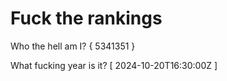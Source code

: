 # Fuck the rankings

Who the hell am I?
{ 5341351 }

What fucking year is it?
[ 2024-10-20T16:30:00Z ]
